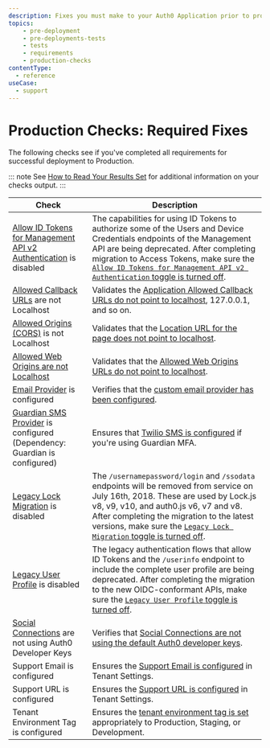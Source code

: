 ```yaml
---
description: Fixes you must make to your Auth0 Application prior to production deployment
topics:
    - pre-deployment
    - pre-deployments-tests
    - tests
    - requirements
    - production-checks
contentType:
  - reference
useCase:
  - support
---
```


# Production Checks: Required Fixes

The following checks see if you've completed all requirements for successful deployment to Production.

::: note
See [How to Read Your Results Set](/pre-deployment/how-to-run-test#how-to-read-your-results-set) for additional information on your checks output.
:::

| Check | Description |
| ---- | ----------- |
| [Allow ID Tokens for Management API v2 Authentication](/migrations/guides/calling-api-with-idtokens) is disabled | The capabilities for using ID Tokens to authorize some of the Users and Device Credentials endpoints of the Management API are being deprecated. After completing migration to Access Tokens, make sure the [`Allow ID Tokens for Management API v2 Authentication` toggle is turned off](${manage_url}/#/account/advanced). |
| [Allowed Callback URLs](/protocols/oauth2/redirect-users) are not Localhost | Validates the [Application Allowed Callback URLs do not point to localhost](${manage_url}/#/applications), 127.0.0.1, and so on. |
| [Allowed Origins (CORS)](/cross-origin-authentication) is not Localhost | Validates that the [Location URL for the page does not point to localhost](${manage_url}/#/applications). |
| [Allowed Web Origins are not Localhost](/dashboard/reference/settings-application) | Validates that the [Allowed Web Origins URLs do not point to localhost](${manage_url}/#/applications). |
| [Email Provider](/email/providers) is configured | Verifies that the [custom email provider has been configured](${manage_url}/#/emails/provider). |
| [Guardian SMS Provider](/multifactor-authentication/administrator/twilio-configuration) is configured (Dependency: Guardian is configured) | Ensures that [Twilio SMS is configured](${manage_url}/#/guardian) if you're using Guardian MFA. |
| [Legacy Lock Migration](/libraries/lock/v11/migration-guide#disabling-legacy-lock-api) is disabled | The `/usernamepassword/login` and `/ssodata` endpoints will be removed from service on July 16th, 2018. These are used by Lock.js v8, v9, v10, and auth0.js v6, v7 and v8. After completing the migration to the latest versions, make sure the [`Legacy Lock Migration` toggle is turned off](${manage_url}/#/account/advanced). |
| [Legacy User Profile](/guides/migration-legacy-flows#user-profiles) is disabled | The legacy authentication flows that allow ID Tokens and the `/userinfo` endpoint to include the complete user profile are being deprecated. After completing the migration to the new OIDC-conformant APIs, make sure the [`Legacy User Profile` toggle is turned off](${manage_url}/#/account/advanced). |
| [Social Connections](/connections/social/devkeys) are not using Auth0 Developer Keys | Verifies that [Social Connections are not using the default Auth0 developer keys](${manage_url}/#/connections/social). |
| Support Email is configured | Ensures the [Support Email is configured](${manage_url}/#/account) in Tenant Settings. |
| Support URL is configured | Ensures the [Support URL is configured](${manage_url}/#/account) in Tenant Settings. |
| Tenant Environment Tag is configured | Ensures the [tenant environment tag is set](${env.DOMAIN_URL_SUPPORT}/tenants/public) appropriately to Production, Staging, or Development. |
